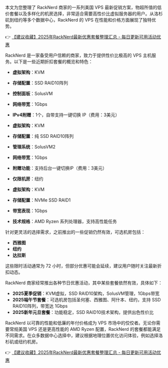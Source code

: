 
本文为您整理了 RackNerd 商家的一系列美国 VPS 最新促销方案，物超所值的低价套餐以及多样化的机房选择，非常适合需要高性价比虚拟服务器的用户。从洛杉矶到纽约等多个数据中心，RackNerd 的 VPS 在性能和价格方面展现了独特优势。

👉 [【建议收藏】2025年RackNerd最新优惠套餐整理汇总 - 每日更新可用活动优惠](https://bit.ly/Rack_Nerd)


RackNerd 是一家备受用户信赖的商家，致力于提供性价比极高的 VPS 主机服务。以下是一些近期折扣套餐的概览和特色：

- **虚拟架构**：KVM
- **存储配置**：SSD RAID10阵列
- **控制面板**：SolusVM
- **网络带宽**：1Gbps
- **IPv4附赠**：1个，自带支持一键切换 IP（费用：3美元）

- **虚拟架构**：KVM  
- **存储配置**：纯 SSD RAID10阵列  
- **管理系统**：SolusVM2  
- **网络带宽**：1Gbps  
- **附赠功能**：支持后台一键切换IP（费用：3美元）

- **仅限机房**：纽约  
- **虚拟架构**：KVM  
- **存储配置**：NVMe SSD RAID1  
- **带宽表现**：1Gbps  
- **技术规格**：AMD Ryzen 系列处理器，支持高性能任务

针对更灵活的选择需求，之前推出的一些促销仍然有效，可选机房包括：
- **西雅图**
- **纽约**
- **达拉斯**

这些限时活动通常为 72 小时，但部分优惠可能会延续，建议用户随时关注最新折扣动态。

RackNerd 商家经常推出各种节日优惠活动，其中某些套餐依然有效，具体如下：
- **2025夏季促销**：KVM虚拟，SSD RAID10架构，SolusVM管理，1Gbps带宽  
- **2025端午节套餐**：可选机房包括圣何塞、西雅图、阿什本、纽约，支持 SSD RAID10阵列，带宽达 1Gbps  
- **2025新年元旦套餐**：功能稳定，SSD RAID10技术架构，提供出色性价比  


RackNerd 以可靠的性能和低廉的年付价格成为 VPS 市场中的佼佼者。无论你需要常规美国 VPS 还是更高性能的 AMD Ryzen 配置，RackNerd 的套餐都能满足不同需求。在众多数据中心选择中，建议根据地理位置优化访问体验，例如选择洛杉矶或纽约机房。

👉 [【建议收藏】2025年RackNerd最新优惠套餐整理汇总 - 每日更新可用活动优惠](https://bit.ly/Rack_Nerd)
